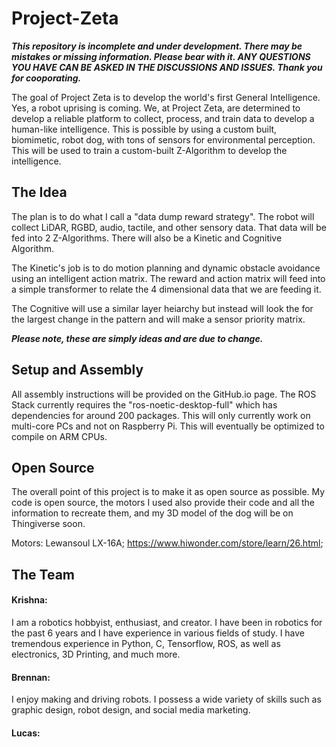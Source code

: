 # Project-Zeta
***This repository is incomplete and under development. There may be mistakes or missing information. Please bear with it. ANY QUESTIONS YOU HAVE CAN BE ASKED IN THE DISCUSSIONS AND ISSUES. Thank you for cooporating.***

The goal of Project Zeta is to develop the world's first General Intelligence. Yes, a robot uprising is coming. We, at Project Zeta, are determined to develop a reliable platform to collect, process, and train data to develop a human-like intelligence. This is possible by using a custom built, biomimetic, robot dog, with tons of sensors for environmental perception. This will be used to train a custom-built Z-Algorithm to develop the intelligence.




## The Idea
The plan is to do what I call a "data dump reward strategy". The robot will collect LiDAR, RGBD, audio, tactile, and other sensory data. That data will be fed into 2 Z-Algorithms. There will also be a Kinetic and Cognitive Algorithm. 

The Kinetic's job is to do motion planning and dynamic obstacle avoidance using an intelligent action matrix. The reward and action matrix will feed into a simple transformer to relate the 4 dimensional data that we are feeding it. 

The Cognitive will use a similar layer heiarchy but instead will look the for the largest change in the pattern and will make a sensor priority matrix.

***Please note, these are simply ideas and are due to change.***

## Setup and Assembly
All assembly instructions will be provided on the GitHub.io page. The ROS Stack currently requires the "ros-noetic-desktop-full" which has dependencies for around 200 packages. This will only currently work on multi-core PCs and not on Raspberry Pi. This will eventually be optimized to compile on ARM CPUs. 

## Open Source
The overall point of this project is to make it as open source as possible. My code is open source, the motors I used also provide their code and all the information to recreate them, and my 3D model of the dog will be on Thingiverse soon. 

Motors: Lewansoul LX-16A; https://www.hiwonder.com/store/learn/26.html; 


## The Team

#### Krishna:
I am a robotics hobbyist, enthusiast, and creator. I have been in robotics for the past 6 years and I have experience in various fields of study. I have tremendous experience in Python, C, Tensorflow, ROS, as well as electronics, 3D Printing, and much more.

#### Brennan:
I enjoy making and driving robots. I possess a wide variety of skills such as graphic design, robot design, and social media marketing.

#### Lucas:
